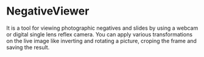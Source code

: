 NegativeViewer
==============

It is a tool for viewing photographic negatives and slides by using a webcam or digital single lens reflex camera. You can apply various transformations on the live image like inverting and rotating a picture, croping the frame and saving the result.